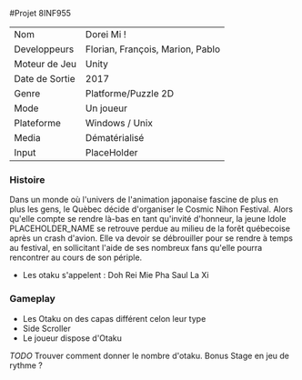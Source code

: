 #Projet 8INF955

<table>
<tr><td>Nom</td><td>Dorei Mi ! </td></tr>
<tr><td>Developpeurs</td><td> Florian, François, Marion, Pablo </td></tr>
<tr><td>Moteur de Jeu</td><td> Unity </td></tr>
<tr><td>Date de Sortie</td><td> 2017 </td></tr>
<tr><td>Genre</td><td> Platforme/Puzzle 2D </td></tr>
<tr><td>Mode</td><td> Un joueur </td></tr>
<tr><td>Plateforme</td><td> Windows / Unix </td></tr>
<tr><td>Media</td><td> Dématérialisé </td></tr>
<tr><td>Input</td><td> PlaceHolder </td></tr>
</table>

### Histoire

Dans un monde où l'univers de l'animation japonaise fascine de plus en plus les gens, le Quèbec décide d'organiser le Cosmic Nihon Festival. Alors qu'elle compte se rendre là-bas en tant qu'invité d'honneur, la jeune Idole PLACEHOLDER_NAME se retrouve perdue au milieu de la forêt québecoise après un crash d'avion. Elle va devoir se débrouiller pour se rendre à temps au festival, en sollicitant l'aide de ses nombreux fans qu'elle pourra rencontrer au cours de son périple.

* Les otaku s'appelent : Doh Rei Mie Pha Saul La Xi


### Gameplay

* Les Otaku on des capas différent celon leur type
* Side Scroller
* Le joueur dispose d'Otaku



*TODO*
Trouver comment donner le nombre d'otaku. Bonus Stage en jeu de rythme ?
